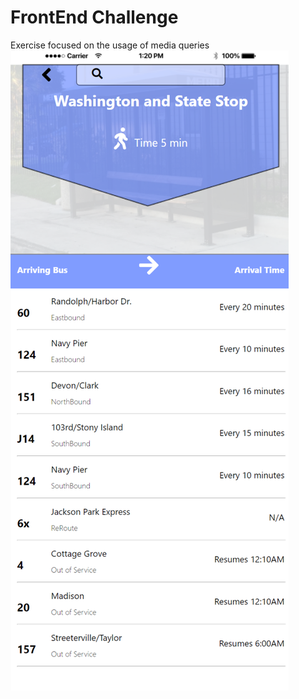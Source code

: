 # FrontEnd Challenge
Exercise focused on the usage of media queries
![](images/AppVisualCodedChallenge.png)
